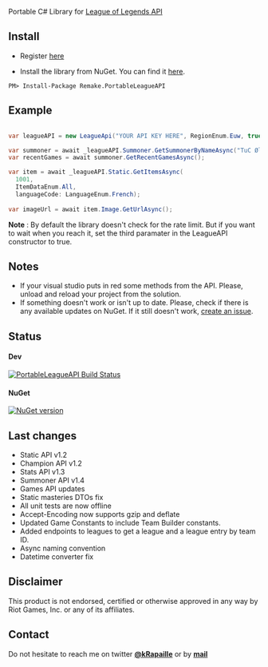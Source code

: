 Portable C# Library for [League of Legends API](https://developer.riotgames.com)

## Install

- Register [here](https://developer.riotgames.com/)

- Install the library from NuGet. You can find it [here](https://www.nuget.org/packages/Remake.PortableLeagueAPI/).

```
PM> Install-Package Remake.PortableLeagueAPI
```

## Example
```c#

var leagueAPI = new LeagueApi("YOUR API KEY HERE", RegionEnum.Euw, true);

var summoner = await _leagueAPI.Summoner.GetSummonerByNameAsync("TuC Ølen");
var recentGames = await summoner.GetRecentGamesAsync();

var item = await _leagueAPI.Static.GetItemsAsync(
  1001, 
  ItemDataEnum.All, 
  languageCode: LanguageEnum.French);
  
var imageUrl = await item.Image.GetUrlAsync();

```

**Note** : By default the library doesn't check for the rate limit. But if you want to wait when you reach it, set the third paramater in the LeagueAPI constructor to true.

## Notes

- If your visual studio puts in red some methods from the API. Please, unload and reload your project from the solution.
- If something doesn't work or isn't up to date. Please, check if there is any available updates on NuGet. If it still doesn't work, [create an issue](https://github.com/XeeX/LeagueOfLegendsAPI/issues/new).


## Status

#### Dev
[![PortableLeagueAPI Build Status](https://www.myget.org/BuildSource/Badge/remake?identifier=dc59073d-2442-452f-829b-d8746868ea58)](https://www.myget.org/feed/Packages/remake)

#### NuGet
[![NuGet version](https://badge.fury.io/nu/Remake.PortableLeagueApi.png)](http://badge.fury.io/nu/Remake.PortableLeagueApi)

## Last changes

- Static API v1.2
- Champion API v1.2
- Stats  API v1.3
- Summoner  API v1.4
- Games API updates
- Static masteries DTOs fix
- All unit tests are now offline
- Accept-Encoding now supports gzip and deflate
- Updated Game Constants to include Team Builder constants.
- Added endpoints to leagues to get a league and a league entry by team ID.
- Async naming convention
- Datetime converter fix

## Disclaimer

This product is not endorsed, certified or otherwise approved in any way by Riot Games, Inc. or any of its affiliates.


## Contact

Do not hesitate to reach me on twitter **[@kRapaille](http://www.twitter.com/kRapaille)** or by **[mail](mailto:myself@kevinrapaille.com)**
